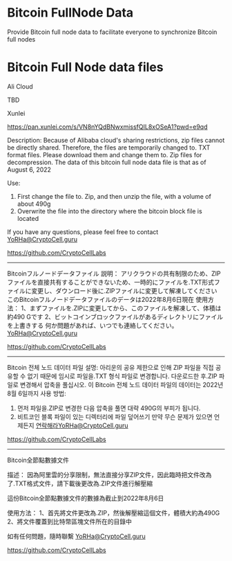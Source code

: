 # Bitcoin FullNode Data
Provide Bitcoin full node data to facilitate everyone to synchronize Bitcoin full nodes



# Bitcoin Full Node data files

Ali Cloud

TBD

Xunlei

https://pan.xunlei.com/s/VN8nYQdBNwxmissfQIL8xOSeA1?pwd=e9qd

Description:
Because of Alibaba cloud's sharing restrictions, zip files cannot be directly shared. 
Therefore, the files are temporarily changed to. TXT format files. 
Please download them and change them to. Zip files for decompression.
The data of this bitcoin full node data file is that as of August 6, 2022

Use:
1. First change the file to. Zip, and then unzip the file, with a volume of about 490g
2. Overwrite the file into the directory where the bitcoin block file is located

If you have any questions, please feel free to contact YoRHa@CryptoCell.guru

https://github.com/CryptoCellLabs

-------
Bitcoinフルノードデータファイル
説明：
アリクラウドの共有制限のため、ZIPファイルを直接共有することができないため、一時的にファイルを.TXT形式ファイルに変更し、ダウンロード後に.ZIPファイルに変更して解凍してください
このBitcoinフルノードデータファイルのデータは2022年8月6日現在
使用方法：
1、まずファイルを.ZIPに変更してから、このファイルを解凍して、体積は約490 Gです
2、ビットコインブロックファイルがあるディレクトリにファイルを上書きする
何か問題があれば、いつでも連絡してください。YoRHa@CryptoCell.guru

https://github.com/CryptoCellLabs

-------
Bitcoin 전체 노드 데이터 파일
설명:
아리운의 공유 제한으로 인해 ZIP 파일을 직접 공유할 수 없기 때문에 임시로 파일을.TXT 형식 파일로 변경합니다. 다운로드한 후.ZIP 파일로 변경해서 압축을 풀십시오.
이 Bitcoin 전체 노드 데이터 파일의 데이터는 2022년 8월 6일까지
사용 방법:
1. 먼저 파일을.ZIP로 변경한 다음 압축을 풀면 대략 490G의 부피가 됩니다.
2. 비트코인 블록 파일이 있는 디렉터리에 파일 덮어쓰기
만약 무슨 문제가 있으면 언제든지 연락해라YoRHa@CryptoCell.guru

https://github.com/CryptoCellLabs

-------

Bitcoin全節點數據文件

描述：
因為阿里雲的分享限制，無法直接分享ZIP文件，因此臨時把文件改為了.TXT格式文件，請下載後更改為.ZIP文件進行解壓縮

這份Bitcoin全節點數據文件的數據為截止到2022年8月6日

使用方法：
1、首先將文件更改為.ZIP，然後解壓縮這個文件，體積大約為490G
2、將文件覆蓋到比特幣區塊文件所在的目錄中

如有任何問題，隨時聯繫  YoRHa@CryptoCell.guru

https://github.com/CryptoCellLabs
